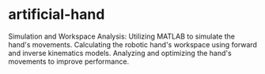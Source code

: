 # artificial-hand
Simulation and Workspace Analysis:  Utilizing MATLAB to simulate the hand's movements. Calculating the robotic hand's workspace using forward and inverse kinematics models. Analyzing and optimizing the hand's movements to improve performance.
